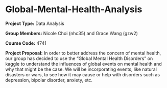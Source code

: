 # Global-Mental-Health-Analysis

**Project Type:** Data Analysis

**Group Members:** Nicole Choi (nhc35) and Grace Wang (gzw2)

**Course Code:** 4741

**Project Proposal:** In order to better address the concern of mental health, our group has decided to use the “Global Mental Health Disorders” on kaggle to understand the influences of global events on mental health and why that might be the case. We will be incorporating events, like natural disasters or wars, to see how it may cause or help with disorders such as depression, bipolar disorder, anxiety, etc.
